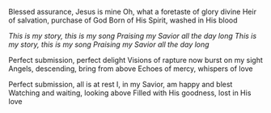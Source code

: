 Blessed assurance, Jesus is mine
Oh, what a foretaste of glory divine 
Heir of salvation, purchase of God 
Born of His Spirit, washed in His blood

*This is my story, this is my song* 
*Praising my Savior all the day long* 
*This is my story, this is my song* 
*Praising my Savior all the day long*

Perfect submission, perfect delight 
Visions of rapture now burst on my sight 
Angels, descending, bring from above 
Echoes of mercy, whispers of love

Perfect submission, all is at rest
I, in my Savior, am happy and blest 
Watching and waiting, looking above 
Filled with His goodness, lost in His love